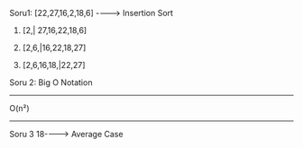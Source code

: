 Soru1:  [22,27,16,2,18,6] ----> Insertion Sort

1.  [2,| 27,16,22,18,6]

2.  [2,6,|16,22,18,27]

3.  [2,6,16,18,|22,27]

Soru 2: Big O Notation
_______
O(n²)
_______
Soru 3
18----> Average Case
